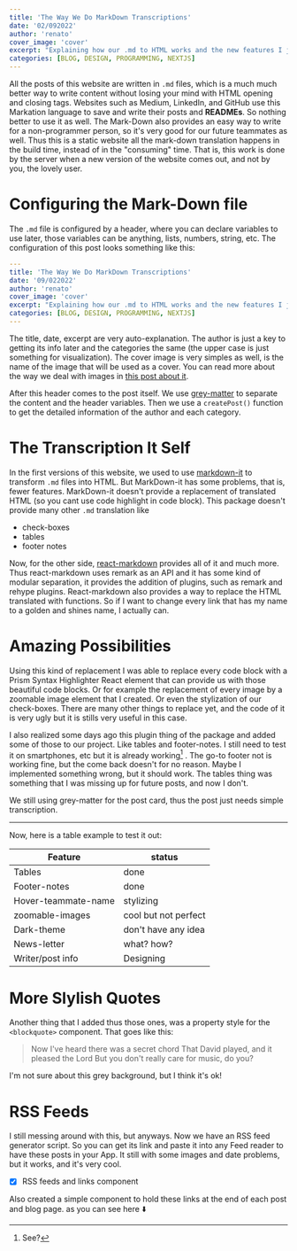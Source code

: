 ```yaml
---
title: 'The Way We Do MarkDown Transcriptions'
date: '02/092022'
author: 'renato'
cover_image: 'cover'
excerpt: "Explaining how our .md to HTML works and the new features I just implement"
categories: [BLOG, DESIGN, PROGRAMMING, NEXTJS]
---
```


All the posts of this website are written in `.md` files, which is a much much better way to write content without losing your mind with HTML opening and closing tags. Websites such as Medium, LinkedIn, and GitHub use this Markation language to save and write their posts and **READMEs**. So nothing better to use it as well. The Mark-Down also provides an easy way to write for a non-programmer person, so it's very good for our future teammates as well. Thus this is a static website all the mark-down translation happens in the build time, instead of in the "consuming" time. That is, this work is done by the server when a new version of the website comes out, and not by you, the lovely user. 

# Configuring the Mark-Down file
The `.md` file is configured by a header, where you can declare variables to use later, those variables can be anything, lists, numbers, string, etc. The configuration of this post looks something like this:

```yaml
---
title: 'The Way We Do MarkDown Transcriptions'
date: '09/022022'
author: 'renato'
cover_image: 'cover'
excerpt: "Explaining how our .md to HTML works and the new features I just implement"
categories: [BLOG, DESIGN, PROGRAMMING, NEXTJS]
---
```

The title, date, excerpt are very auto-explanation. The author is just a key to getting its info later and the categories the same (the upper case is just something for visualization). The cover image is very simples as well, is the name of the image that will be used as a cover. You can read more about the way we deal with images in [this post about it](/blog/default-images-and-our-images-architecture). 

After this header comes to the post itself. We use [grey-matter](https://www.npmjs.com/package/grey-matter) to separate the content and the header variables. Then we use a `createPost()` function to get the detailed information of the author and each category.

# The Transcription It Self 
In the first versions of this website, we used to use [markdown-it](https://www.npmjs.com/package/markdown-it) to transform `.md` files into HTML. But MarkDown-it has some problems, that is, fewer features.  MarkDown-it doesn't provide a replacement of translated HTML (so you cant use code highlight in code block). This package doesn't provide many other `.md` translation like
- check-boxes
- tables
- footer notes

Now, for the other side, [react-markdown](https://github.com/remarkjs/react-markdown) provides all of it and much more. Thus react-markdown uses remark as an API and it has some kind of modular separation, it provides the addition of plugins, such as remark and rehype plugins. React-markdown also provides a way to replace the HTML translated with functions. So if I want to change every link that has my name to a golden and shines name, I actually can.

# Amazing Possibilities
Using this kind of replacement I was able to replace every code block with a Prism Syntax Highlighter React element that can provide us with those beautiful code blocks. Or for example the replacement of every image by a zoomable image element that I created. Or even the stylization of our check-boxes. There are many other things to replace yet, and the code of it is very ugly but it is stills very useful in this case. 

I also realized some days ago this plugin thing of the package and added some of those to our project. Like tables and footer-notes. I still need to test it on smartphones, etc but it is already working[^1] . The go-to footer not is working fine, but the come back doesn't for no reason. Maybe I implemented something wrong, but it should work. The tables thing was something that I was missing up for future posts, and now I don't.

We still using grey-matter for the post card, thus the post just needs simple transcription.

---

Now, here is a table example to test it out:

Feature | status
-------| ------
Tables | done
Footer-notes | done
Hover-teammate-name | stylizing
zoomable-images | cool but not perfect
Dark-theme | don't have any idea
News-letter | what? how?
Writer/post info | Designing

# More Slylish Quotes
Another thing that I added thus those ones, was a property style for the `<blockquote>` component. That goes like this:

>Now I've heard there was a secret chord
That David played, and it pleased the Lord
But you don't really care for music, do you?

I'm not sure about this grey background, but I think it's ok!

# RSS Feeds
I still messing around with this, but anyways. Now we have an RSS feed generator script. So you can get its link and paste it into any Feed reader to have these posts in your App. It still with some images and date problems, but it works, and it's very cool.

* [x] RSS feeds and links component

Also created a simple component to hold these links at the end of each post and blog page. as you can see here ⬇️ 

[^1]: See?


